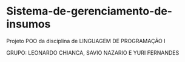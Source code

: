 # Sistema-de-gerenciamento-de-insumos
Projeto POO da disciplina de LINGUAGEM DE PROGRAMAÇÃO I

GRUPO: LEONARDO CHIANCA,
       SAVIO NAZARIO E
       YURI FERNANDES

